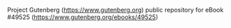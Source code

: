Project Gutenberg (https://www.gutenberg.org) public repository for eBook #49525 (https://www.gutenberg.org/ebooks/49525)
